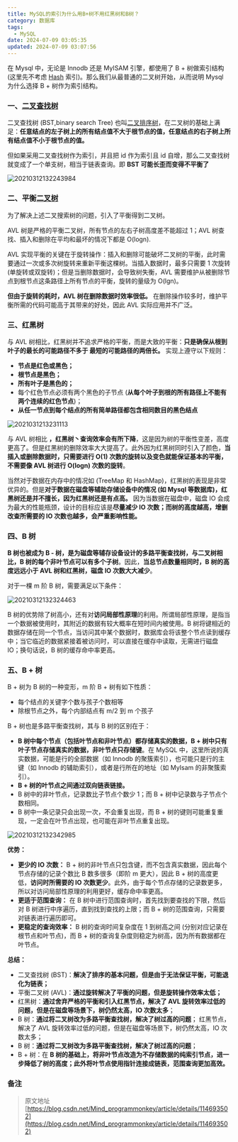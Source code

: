 ```yaml
---
title: MySQL的索引为什么用B+树不用红黑树和B树？
category: 数据库
tags:
  - MySQL
date: 2024-07-09 03:05:35
updated: 2024-07-09 03:07:56
---
```

在 Mysql 中，无论是 Innodb 还是 MyISAM 引擎，都使用了 B + 树做索引结构 (这里先不考虑 [Hash](https://so.csdn.net/so/search?q=Hash&spm=1001.2101.3001.7020) 索引)。那么我们从最普通的二叉树开始，从而说明 Mysql 为什么选择 B + 树作为索引结构。

### 一、[二叉查找树](https://so.csdn.net/so/search?q=%E4%BA%8C%E5%8F%89%E6%9F%A5%E6%89%BE%E6%A0%91&spm=1001.2101.3001.7020)

二叉查找树 (BST,binary search Tree) 也叫[二叉排序树](https://so.csdn.net/so/search?q=%E4%BA%8C%E5%8F%89%E6%8E%92%E5%BA%8F%E6%A0%91&spm=1001.2101.3001.7020)，在二叉树的基础上满足：**任意结点的左子树上的所有结点值不大于根节点的值，任意结点的右子树上所有结点值不小于根节点的值。**

但如果采用二叉查找树作为索引，并且把 id 作为索引且 id 自增，那么二叉查找树就变成了一个单支树，相当于链表查询。即 **BST 可能长歪而变得不平衡了**

​![20210312132243984](https://cdn.jsdelivr.net/gh/bookandmusic/static/image/2024-11/cad6e574e1c7126a0f1cceb1021335b7.png)​

### 二、平衡[二叉树](https://so.csdn.net/so/search?q=%E4%BA%8C%E5%8F%89%E6%A0%91&spm=1001.2101.3001.7020)

为了解决上述二叉搜索树的问题，引入了平衡得到二叉树。

AVL 树是严格的平衡二叉树，所有节点的左右子树高度差不能超过 1；AVL 树查找、插入和删除在平均和最坏的情况下都是 O(logn).

AVL 实现平衡的关键在于旋转操作：插入和删除可能破坏二叉树的平衡，此时需要通过一次或多次树旋转来重新平衡这棵树。当插入数据时，最多只需要 1 次旋转 (单旋转或双旋转)；但是当删除数据时，会导致树失衡，AVL 需要维护从被删除节点到根节点这条路径上所有节点的平衡，旋转的量级为 O(lgn)。

**但由于旋转的耗时，AVL 树在删除数据时效率很低。**  在删除操作较多时，维护平衡所需的代码可能高于其带来的好处，因此 AVL 实际应用并不广泛。

### 三、红黑树

与 AVL 树相比，红黑树并不追求严格的平衡，而是大致的平衡：**只是确保从根到叶子的最长的可能路径不多于 最短的可能路径的两倍长。**  实现上遵守以下规则：

* **节点是红色或黑色；**
* **根节点是黑色；**
* **所有叶子是黑色的；**
* 每个红色节点必须有两个黑色的子节点 (**从每个叶子到根的所有路径上不能有两个连续的红色节点**)；
* **从任一节点到每个结点的所有简单路径都包含相同数目的黑色结点**

​![2021031213231113](https://cdn.jsdelivr.net/gh/bookandmusic/static/image/2024-11/bdefd11345e0a9be1ad563cb1b3cca08.png)​

与 AVL 树相比  **，红黑树丶查询效率会有所下降**，这是因为树的平衡性变差，高度更高了。但是红黑树的删除效率大大提高了。此外因为红黑树同时引入了颜色，**当插入或删除数据时，只需要进行 O(1) 次数的旋转以及变色就能保证基本的平衡，不需要像 AVL 树进行 O(logn) 次数的旋转**。

当然对于数据在内存中的情况如 (TreeMap 和 HashMap)，红黑树的表现是非常优异的。但是**对于数据在磁盘等辅助存储设备中的情况 (如 Mysql 等数据库)，红黑树还是并不擅长，因为红黑树还是有点高。** 因为当数据在磁盘中，磁盘 IO 会成为最大的性能瓶颈，设计的目标应该是**尽量减少 IO 次数；而树的高度越高，增删改查所需要的 IO 次数也越多，会严重影响性能。**

### 四、B 树

**B 树也被成为 B - 树，是为磁盘等辅存设备设计的多路平衡查找树，与二叉树相比，B 树的每个非叶节点可以有多个子树**。因此，**当总节点数量相同时，B 树的高度远远小于 AVL 树和红黑树，磁盘 IO 次数大大减少**。

对于一棵 m 阶 B 树，需要满足以下条件：

​![20210312132324463](https://cdn.jsdelivr.net/gh/bookandmusic/static/image/2024-11/f01611c0d029999227d8a2a9028765cc.png)​

B 树的优势除了树高小，还有对**访问局部性原理**的利用。所谓局部性原理，是指当一个数据被使用时，其附近的数据有较大概率在短时间内被使用。B 树将键相近的数据存储在同一个节点，当访问其中某个数据时，数据库会将该整个节点读到缓存中；当它临近的数据紧接着被访问时，可以直接在缓存中读取，无需进行磁盘 IO；换句话说，B 树的缓存命中率更高。

### 五、B + 树

B + 树为 B 树的一种变形，m 阶 B + 树有如下性质：

* 每个结点的关键字个数与孩子个数相等
* 除根节点之外，每个内部结点有 m/2 到 m 个孩子

B + 树也是多路平衡查找树，其与 B 树的区别在于：

* **B 树中每个节点（包括叶节点和非叶节点）都存储真实的数据，B + 树中只有叶子节点存储真实的数据，非叶节点只存储键**。在 MySQL 中，这里所说的真实数据，可能是行的全部数据（如 Innodb 的聚簇索引），也可能只是行的主键（如 Innodb 的辅助索引），或者是行所在的地址（如 MyIsam 的非聚簇索引）。
* **B + 树的叶节点之间通过双向链表链接。**
* B 树中的非叶节点，记录数比子节点个数少 1；而 B + 树中记录数与子节点个数相同。
* B 树中一条记录只会出现一次，不会重复出现，而 B + 树的键则可能重复重现，一定会在叶节点出现，也可能在非叶节点重复出现。

​![20210312132342985](https://cdn.jsdelivr.net/gh/bookandmusic/static/image/2024-11/09bacdda5a6ca0b22e5f418ea1169830.png)​

**优势：**

* **更少的 IO 次数：**  B + 树的非叶节点只包含键，而不包含真实数据，因此每个节点存储的记录个数比 B 数多很多（即阶 m 更大），因此 B + 树的高度更低，**访问时所需要的 IO 次数更少**。此外，由于每个节点存储的记录数更多，所以对访问局部性原理的利用更好，缓存命中率更高。
* **更适于范围查询：**  在 B 树中进行范围查询时，首先找到要查找的下限，然后对 B 树进行中序遍历，直到找到查找的上限；而 B + 树的范围查询，只需要对链表进行遍历即可。
* **更稳定的查询效率：**  B 树的查询时间复杂度在 1 到树高之间 (分别对应记录在根节点和叶节点)，而 B + 树的查询复杂度则稳定为树高，因为所有数据都在叶节点。

**总结：**

* 二叉查找树 (BST)：**解决了排序的基本问题，但是由于无法保证平衡，可能退化为链表；**
* 平衡二叉树 (AVL)：**通过旋转解决了平衡的问题，但是旋转操作效率太低；**
* 红黑树：**通过舍弃严格的平衡和引入红黑节点，解决了 AVL 旋转效率过低的问题，但是在磁盘等场景下，树仍然太高，IO 次数太多**；
* B 树：**通过将二叉树改为多路平衡查找树，解决了树过高的问题**；
  红黑节点，解决了 AVL 旋转效率过低的问题，但是在磁盘等场景下，树仍然太高，IO 次数太多；
* B 树：**通过将二叉树改为多路平衡查找树，解决了树过高的问题**；
* B + 树：在 **B 树的基础上，将非叶节点改造为不存储数据的纯索引节点，进一步降低了树的高度；此外将叶节点使用指针连接成链表，范围查询更加高效。**

### 备注

> 原文地址 [https://blog.csdn.net/Mind_programmonkey/article/details/114693502](https://blog.csdn.net/Mind_programmonkey/article/details/114693502)
